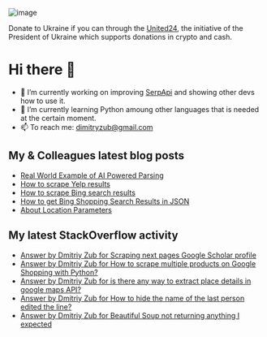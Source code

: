 ![image](https://user-images.githubusercontent.com/78694043/173765763-2ac383da-2612-45c3-b7fc-819728ab8c0d.png)

Donate to Ukraine if you can through the [United24](https://u24.gov.ua/), the initiative of the President of Ukraine which supports donations in crypto and cash.

# Hi there 👋

- 🔭 I’m currently working on improving [SerpApi](https://github.com/serpapi) and showing other devs how to use it.
- 🌱 I’m currently learning Python amoung other languages that is needed at the certain moment.
- 📫 To reach me: dimitryzub@gmail.com


## My & Сolleagues latest blog posts
<!-- BLOG-POST-LIST:START -->
- [Real World Example of AI Powered Parsing](https://serpapi.com/blog/real-world-example-of-ai-powered-parsing/)
- [How to scrape Yelp results](https://serpapi.com/blog/how-to-scrape-yelp-results/)
- [How to scrape Bing search results](https://serpapi.com/blog/how-to-scrape-bing-search-results/)
- [How to get Bing Shopping Search Results in JSON](https://serpapi.com/blog/how-to-get-bing-shopping-search-results-in-json/)
- [About Location Parameters](https://serpapi.com/blog/location/)
<!-- BLOG-POST-LIST:END -->

## My latest StackOverflow activity
<!-- STACKOVERFLOW:START -->
- [Answer by Dmitriy Zub for Scraping next pages Google Scholar profile](https://stackoverflow.com/questions/75879886/scraping-next-pages-google-scholar-profile/75916554#75916554)
- [Answer by Dmitriy Zub for How to scrape multiple products on Google Shopping with Python?](https://stackoverflow.com/questions/69606777/how-to-scrape-multiple-products-on-google-shopping-with-python/75742092#75742092)
- [Answer by Dmitriy Zub for is there any way to extract place details in google maps API?](https://stackoverflow.com/questions/74600323/is-there-any-way-to-extract-place-details-in-google-maps-api/74713933#74713933)
- [Answer by Dmitriy Zub for How to hide the name of the last person edited the line?](https://stackoverflow.com/questions/74258777/how-to-hide-the-name-of-the-last-person-edited-the-line/74261357#74261357)
- [Answer by Dmitriy Zub for Beautiful Soup not returning anything I expected](https://stackoverflow.com/questions/65158345/beautiful-soup-not-returning-anything-i-expected/74039427#74039427)
<!-- STACKOVERFLOW:END -->
